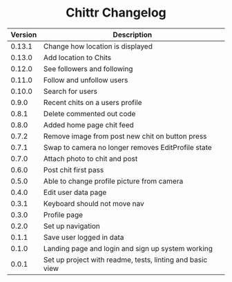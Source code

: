 <h1 align="center">Chittr Changelog</h1>

| Version | Description                                                                            |
| ------- | -------------------------------------------------------------------------------------- |
| 0.13.1  | Change how location is displayed                                                        |
| 0.13.0  | Add location to Chits                                                                  |
| 0.12.0  | See followers and following                                                            |
| 0.11.0  | Follow and unfollow users                                                              |
| 0.10.0  | Search for users                                                                       |
| 0.9.0   | Recent chits on a users profile                                                        |
| 0.8.1   | Delete commented out code                                                              |
| 0.8.0   | Added home page chit feed                                                              |
| 0.7.2   | Remove image from post new chit on button press                                        |
| 0.7.1   | Swap to camera no longer removes EditProfile state                                     |
| 0.7.0   | Attach photo to chit and post                                                          |
| 0.6.0   | Post chit first pass                                                                   |
| 0.5.0   | Able to change profile picture from camera                                             |
| 0.4.0   | Edit user data page                                                                    |
| 0.3.1   | Keyboard should not move nav                                                           |
| 0.3.0   | Profile page                                                                           |
| 0.2.0   | Set up navigation                                                                      |
| 0.1.1   | Save user logged in data                                                               |
| 0.1.0   | Landing page and login and sign up system working                                      |
| 0.0.1   | Set up project with readme, tests, linting and basic view                              |

